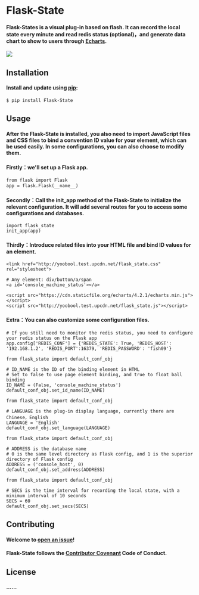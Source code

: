 # Flask-State

#### Flask-States is a visual plug-in based on flash. It can record the local state every minute and read redis status (optional)，and generate data chart to show to users through [Echarts](https://github.com/apache/incubator-echarts).

[![](https://img.shields.io/badge/license-MIT-green.svg?style=flat-square)](https://github.com/yoobool/flask-state/blob/master/LICENSE)



## Installation
#### Install and update using [pip](https://pip.pypa.io/en/stable/quickstart/):
```
$ pip install Flask-State
```


## Usage

#### After the Flask-State is installed, you also need to import JavaScript files and CSS files to bind a convention ID value for your element, which can be used easily. In some configurations, you can also choose to modify them.


#### Firstly：we'll set up a Flask app.
```diff
from flask import Flask
app = flask.Flask(__name__)
```

#### Secondly：Call the init_app method of the Flask-State to initialize the relevant configuration. It will add several routes for you to access some configurations and databases.
```
import flask_state
init_app(app)
```

#### Thirdly：Introduce related files into your HTML file and bind ID values for an element.
```
<link href="http://yoobool.test.upcdn.net/flask_state.css" rel="stylesheet">

# Any element: div/button/a/span
<a id='console_machine_status'></a>

<script src="https://cdn.staticfile.org/echarts/4.2.1/echarts.min.js"></script>
<script src="http://yoobool.test.upcdn.net/flask_state.js"></script>
```

#### Extra：You can also customize some configuration files.
```
# If you still need to monitor the redis status, you need to configure your redis status on the Flask app
app.config['REDIS_CONF'] = {'REDIS_STATE': True, 'REDIS_HOST': '192.168.1.2', 'REDIS_PORT':16379, 'REDIS_PASSWORD': 'fish09'}
```

```
from flask_state import default_conf_obj

# ID_NAME is the ID of the binding element in HTML
# Set to false to use page element binding, and true to float ball binding
ID_NAME = (False, 'console_machine_status')
default_conf_obj.set_id_name(ID_NAME)
```

```
from flask_state import default_conf_obj

# LANGUAGE is the plug-in display language, currently there are Chinese，English
LANGUAGE = 'English'
default_conf_obj.set_language(LANGUAGE)
```

```
from flask_state import default_conf_obj

# ADDRESS is the database name
# 0 is the same level directory as Flask config, and 1 is the superior directory of Flask config
ADDRESS = ('console_host', 0)
default_conf_obj.set_address(ADDRESS)
```

```
from flask_state import default_conf_obj

# SECS is the time interval for recording the local state, with a minimum interval of 10 seconds
SECS = 60
default_conf_obj.set_secs(SECS)
```



## Contributing
#### Welcome to [open an issue](https://github.com/yoobool/flask-state/issues/new)!

#### Flask-State follows the [Contributor Covenant](https://www.contributor-covenant.org/version/1/3/0/code-of-conduct/) Code of Conduct.


## License
#### ......